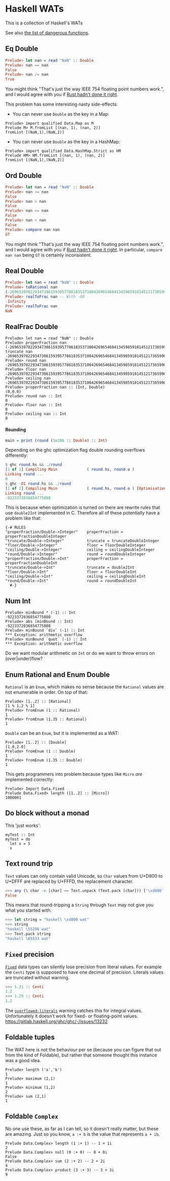 # Haskell WATs

This is a collection of Haskell's WATs

See also [the list of dangerous functions](https://github.com/NorfairKing/haskell-dangerous-functions).

## Eq Double

``` haskell
Prelude> let nan = read "NaN" :: Double
Prelude> nan == nan
False
Prelude> nan /= nan
True
```

You might think "That's just the way IEEE 754 floating point numbers work.", and I would agree with you if [Rust hadn't done it right](https://doc.rust-lang.org/std/cmp/trait.PartialEq.html).

This problem has some interesting nasty side-effects:

* You can never use `Double` as the key in a Map:

```
Prelude> import qualified Data.Map as M
Prelude M> M.fromList [(nan, 1), (nan, 2)]
fromList [(NaN,1),(NaN,2)]
```

* You can never use `Double` as the key in a HashMap:

```
Prelude> import qualified Data.HashMap.Strict as HM
Prelude HM> HM.fromList [(nan, 1), (nan, 2)]
fromList [(NaN,1),(NaN,2)]
```

## Ord Double

``` haskell
Prelude> let nan = read "NaN" :: Double
Prelude> nan >= nan
False
Prelude> nan > nan
False
Prelude> nan <= nan
False
Prelude> nan < nan
False
Prelude> compare nan nan
GT
```

You might think "That's just the way IEEE 754 floating point numbers work.", and I would agree with you if [Rust hadn't done it right](https://doc.rust-lang.org/std/cmp/trait.PartialOrd.html).
In particular, `compare nan nan` being `GT` is certainly inconsistent.

## Real Double

``` Haskell
Prelude> let nan = read "NaN" :: Double
Prelude> toRational nan
(-269653970229347386159395778618353710042696546841345985910145121736599013708251444699062715983611304031680170819807090036488184653221624933739271145959211186566651840137298227914453329401869141179179624428127508653257226023513694322210869665811240855745025766026879447359920868907719574457253034494436336205824) % 1
Prelude> realToFrac nan -- With -O0
-Infinity
Prelude> realToFrac nan
NaN
```

## RealFrac Double

```
Prelude> let nan = read "NaN" :: Double
Prelude> properFraction nan
(-269653970229347386159395778618353710042696546841345985910145121736599013708251444699062715983611304031680170819807090036488184653221624933739271145959211186566651840137298227914453329401869141179179624428127508653257226023513694322210869665811240855745025766026879447359920868907719574457253034494436336205824,0.0)
truncate nan
-269653970229347386159395778618353710042696546841345985910145121736599013708251444699062715983611304031680170819807090036488184653221624933739271145959211186566651840137298227914453329401869141179179624428127508653257226023513694322210869665811240855745025766026879447359920868907719574457253034494436336205824
Prelude> round nan
-269653970229347386159395778618353710042696546841345985910145121736599013708251444699062715983611304031680170819807090036488184653221624933739271145959211186566651840137298227914453329401869141179179624428127508653257226023513694322210869665811240855745025766026879447359920868907719574457253034494436336205824
Prelude> floor nan
-269653970229347386159395778618353710042696546841345985910145121736599013708251444699062715983611304031680170819807090036488184653221624933739271145959211186566651840137298227914453329401869141179179624428127508653257226023513694322210869665811240855745025766026879447359920868907719574457253034494436336205824
Prelude> ceiling nan
-269653970229347386159395778618353710042696546841345985910145121736599013708251444699062715983611304031680170819807090036488184653221624933739271145959211186566651840137298227914453329401869141179179624428127508653257226023513694322210869665811240855745025766026879447359920868907719574457253034494436336205824
Prelude> properFraction nan :: (Int, Double)
(0,0.0)
Prelude> round nan :: Int
0
Prelude> floor nan :: Int
0
Prelude> ceiling nan :: Int
0
```
#### Rounding
```haskell
main = print (round (1e206 :: Double) :: Int)
```
Depending on the ghc optimization flag double rounding overflows differently:
```haskell
$ ghc round.hs && ./round
[1 of 1] Compiling Main             ( round.hs, round.o )
Linking round ...
0
$ ghc -O1 round.hs && ./round
[1 of 1] Compiling Main             ( round.hs, round.o ) [Optimisation flags changed]
Linking round ...
-9223372036854775808
```
This is because when optimization is turned on there are rewrite rules that use `double2Int` implemented in C. Therefore all of these potentially have a problem like that:
```
{-# RULES
"properFraction/Double->Integer"    properFraction = properFractionDoubleInteger
"truncate/Double->Integer"          truncate = truncateDoubleInteger
"floor/Double->Integer"             floor = floorDoubleInteger
"ceiling/Double->Integer"           ceiling = ceilingDoubleInteger
"round/Double->Integer"             round = roundDoubleInteger
"properFraction/Double->Int"        properFraction = properFractionDoubleInt
"truncate/Double->Int"              truncate = double2Int
"floor/Double->Int"                 floor = floorDoubleInt
"ceiling/Double->Int"               ceiling = ceilingDoubleInt
"round/Double->Int"                 round = roundDoubleInt
  #-}
```

## Num Int

```
Prelude> minBound * (-1) :: Int
-9223372036854775808
Prelude> abs (minBound :: Int)
-9223372036854775808
Prelude> minBound `div` (-1) :: Int
*** Exception: arithmetic overflow
Prelude> minBound `quot` (-1) :: Int
*** Exception: arithmetic overflow
```

Do we want modular arithmetic on `Int` or do we want to throw errors on (over|under)flow?

## Enum Rational and Enum Double

`Rational` is an `Enum`, which makes no sense because the `Rational` values are not enumerable in order.
On top of that:

```
Prelude> [1..2] :: [Rational]
[1 % 1,2 % 1]
Prelude> fromEnum (1 :: Rational)
1
Prelude> fromEnum (1.35 :: Rational)
1
```

`Double` can be an `Enum`, but it is implemented as a WAT:

```
Prelude> [1..2] :: [Double]
[1.0,2.0]
Prelude> fromEnum (1 :: Double)
1
Prelude> fromEnum (1.35 :: Double)
1
```

This gets programmers into problem because types like `Micro` _are_ implemented correctly:

```
Prelude> Import Data.Fixed
Prelude Data.Fixed> length ([1..2] :: [Micro])
1000001
```


## Do block without a monad

This 'just works':

```
myTest :: Int
myTest = do
  let x = 5
  x
```

## Text round trip

`Text` values can only contain valid Unicode, so `Char` values from U+D800 to U+DFFF are replaced by U+FFFD, the replacement character.

``` hs
>>> any (\ char -> [char] == Text.unpack (Text.pack [char])) ['\xd800' .. '\xdfff']
False
```

This means that round-tripping a `String` through `Text` may not give you what you started with.

``` hs
>>> let string = "haskell \xd800 wat"
>>> string
"haskell \55296 wat"
>>> Text.pack string
"haskell \65533 wat"
```

## `Fixed` precision

[`Fixed`](https://hackage.haskell.org/package/base-4.15.0.0/docs/Data-Fixed.html) data types can silently lose precision from literal values.
For example the `Centi` type is supposed to have one decimal of precision.
Literals values are truncated without warning.

``` hs
>>> 1.21 :: Centi
1.2
>>> 1.29 :: Centi
1.2
```

The [`overflowed-literals`](https://downloads.haskell.org/~ghc/9.0.1/docs/html/users_guide/using-warnings.html#ghc-flag--Woverflowed-literals) warning catches this for integral values.
Unfortunately it doesn't work for fixed- or floating-point values.
<https://gitlab.haskell.org/ghc/ghc/-/issues/13232>

## Foldable tuples

The WAT here is not the behaviour per se (because you can figure that out from the kind of Foldable), but rather that someone thought this instance was a good idea.

```
Prelude> length ('a','b')
1
Prelude> maximum (2,1)
1
Prelude> minimum (1,2)
2
Prelude> sum (2,1)
1
```

## Foldable `Complex`

No one use these, as far as I can tell, so it doesn't really matter, but these are amazing.
Just so you know, `a :+ b` is the value that represents `a + ib`.

```
Prelude Data.Complex> length (1 :+ 1) -- 1 + 1i
2
Prelude Data.Complex> null (0 :+ 0) -- 0 + 0i
False
Prelude Data.Complex> sum (2 :+ 2) -- 2 + 2i
4
Prelude Data.Complex> product (3 :+ 3) -- 3 + 3i
9
```
